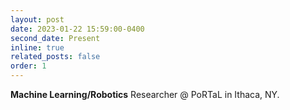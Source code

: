 ```yaml
---
layout: post
date: 2023-01-22 15:59:00-0400
second_date: Present
inline: true
related_posts: false
order: 1
---
```


<strong>Machine Learning/Robotics</strong> Researcher @ PoRTaL in Ithaca, NY.
